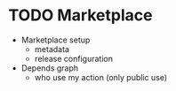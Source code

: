 <!-- .slide: -->

# TODO Marketplace

- Marketplace setup
  - metadata
  - release configuration
- Depends graph
  - who use my action (only public use)
